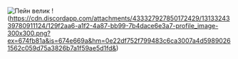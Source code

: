 ![Пейн велик](https://cdn.discordapp.com/attachments/433327927850172429/1313324339780911124/129f2aa6-a1f2-4a87-bb99-7b4dace6e3a7-profile_image-300x300.png?ex=674fb81a&is=674e669a&hm=0e22df752f799483c6ca3007a4d59890261562c059d75a3826b7a1f59ae5d1fd&)
!(https://cdn.discordapp.com/attachments/433327927850172429/1313324339780911124/129f2aa6-a1f2-4a87-bb99-7b4dace6e3a7-profile_image-300x300.png?ex=674fb81a&is=674e669a&hm=0e22df752f799483c6ca3007a4d59890261562c059d75a3826b7a1f59ae5d1fd&)
